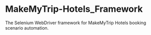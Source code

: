 # MakeMyTrip-Hotels_Framework
The Selenium WebDriver framework for MakeMyTrip  Hotels booking scenario automation.
